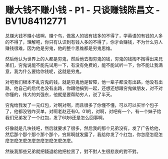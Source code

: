 # 赚大钱不赚小钱 - P1 - 只谈赚钱陈昌文 - BV1U84112771

总赚大钱不赚小钱啊，赚个鸟，做富人的钱有钱多的不得了，学英语的有钱的人多的不得了，理解吧，你只有认识到有钱人多的不得了，你才会赚钱，不为什么穷人赚钱很难，因为他是穷鬼，他的整个思维都是穷鬼思维。

然后他认为世界上的人都是穷鬼，然后他去掏穷鬼的钱，穷鬼的钱掏不掏得出来兄弟们，穷鬼说能不能先试用一下，有没有免费的，能不能试听一下，你不能让我满意，我为什么要给你钱呢，这就是穷鬼。

对吧我们根本不乱穷鬼的钱，就是穷鬼他是智障，他一辈子都没有出路，他没有出路，他自己的后代也没有出路，你跟他搞到一起，还想还想跟穷鬼做朋友，对不对你懂的，伟大的刘强东，他就是要帮助穷人，说了半天。

穷鬼给我发了一元红包，对啊对啊，而且很多了你懂不懂，可以可以买半个包子了，他都没钱咋买单，对啊老赵还有0。01的，对啊，对吧有一个，有一个妹子给我们兄弟发了一个红包，发了6块6还是怎么回事啊。

好像就是几块钱吧，然后就要求了很多，然后我的那个兄弟没有，发了广告给他，然后那个那个那个那个那个，穷屌啊就发露了，我给你发了个红包，你怎麼怎麼怎麼怎麼怎麼怎麼怎麼怎麼怎麼怎麼。

然後我那些兄弟就把錢退給他把拉黑了，對不對人生很悲哀的對不對。